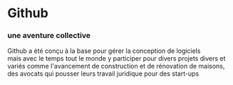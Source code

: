 # Github  
### une aventure collective
Github a été conçu à la base pour gérer la conception de logiciels  
mais avec le temps tout le monde y participer pour divers projets divers et variés comme l'avancement de construction et de rénovation de maisons, des avocats qui pousser leurs travail juridique pour des start-ups
